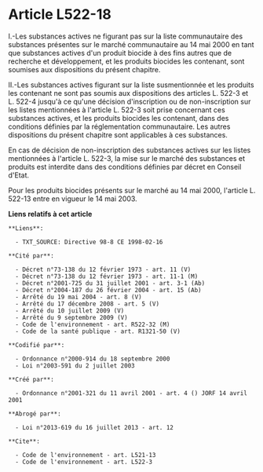 # Article L522-18

I.-Les substances actives ne figurant pas sur la liste communautaire des substances présentes sur le marché communautaire au
14 mai 2000 en tant que substances actives d'un produit biocide à des fins autres que de recherche et développement, et les
produits biocides les contenant, sont soumises aux dispositions du présent chapitre. 

II.-Les substances actives figurant sur la liste susmentionnée et les produits les contenant ne sont pas soumis aux
dispositions des articles L. 522-3 et L. 522-4 jusqu'à ce qu'une décision d'inscription ou de non-inscription sur les listes
mentionnées à l'article L. 522-3 soit prise concernant ces substances actives, et les produits biocides les contenant, dans
des conditions définies par la réglementation communautaire. Les autres dispositions du présent chapitre sont applicables à
ces substances. 

En cas de décision de non-inscription des substances actives sur les listes mentionnées à l'article L. 522-3, la mise sur le
marché des substances et produits est interdite dans des conditions définies par décret en Conseil d'Etat. 

Pour les produits biocides présents sur le marché au 14 mai 2000, l'article L. 522-13 entre en vigueur le 14 mai 2003.

**Liens relatifs à cet article**

	**Liens**:

	  - TXT_SOURCE: Directive 98-8 CE 1998-02-16

	**Cité par**:

	  - Décret n°73-138 du 12 février 1973 - art. 11 (V)
	  - Décret n°73-138 du 12 février 1973 - art. 11-1 (M)
	  - Décret n°2001-725 du 31 juillet 2001 - art. 3-1 (Ab)
	  - Décret n°2004-187 du 26 février 2004 - art. 15 (Ab)
	  - Arrêté du 19 mai 2004 - art. 8 (V)
	  - Arrêté du 17 décembre 2008 - art. 5 (V)
	  - Arrêté du 10 juillet 2009 (V)
	  - Arrêté du 9 septembre 2009 (V)
	  - Code de l'environnement - art. R522-32 (M)
	  - Code de la santé publique - art. R1321-50 (V)

	**Codifié par**:

	  - Ordonnance n°2000-914 du 18 septembre 2000
	  - Loi n°2003-591 du 2 juillet 2003

	**Créé par**:

	  - Ordonnance n°2001-321 du 11 avril 2001 - art. 4 () JORF 14 avril 2001

	**Abrogé par**:

	  - Loi n°2013-619 du 16 juillet 2013 - art. 12

	**Cite**:

	  - Code de l'environnement - art. L521-13
	  - Code de l'environnement - art. L522-3
